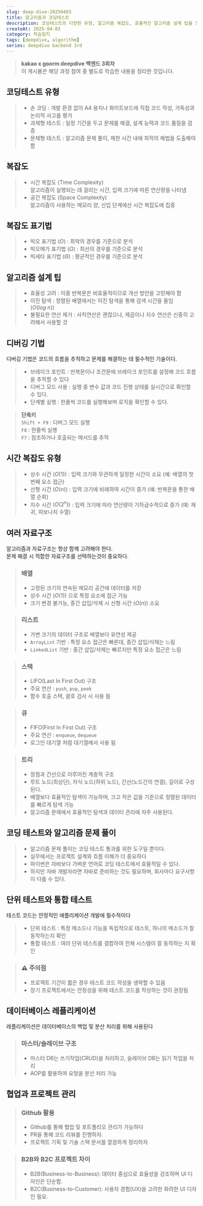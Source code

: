 ```yaml
---
slug: deep-dive-20250403
title: 알고리즘과 코딩테스트
description: 코딩테스트의 다양한 유형, 알고리즘 복잡도, 효율적인 알고리즘 설계 팁을 정리했습니다. 또한 단위테스트와 통합테스트의 중요성, 데이터베이스 레플리케이션 구조, 협업도구 활용법 등 실무와 관련된 내용도 다룹니다.
createAt: 2025-04-03
category: 학습일지
tags: [deepdive, algorithm]
series: deepdive backend 3rd
---
```


> **kakao x goorm deepdive 백엔드 3회차**  
> 이 게시물은 해당 과정 참여 중 별도로 학습한 내용을 정리한 것입니다.

## 코딩테스트 유형
> - 손 코딩 : 개발 환경 없이 A4 용지나 화이트보드에 직접 코드 작성, 가독성과 논리적 사고를 평가
> - 과제형 테스트 : 일정 기간을 두고 문제를 해결, 설계 능력과 코드 품질을 검증
> - 문제형 테스트 : 알고리즘 문제 풀이, 제한 시간 내에 최적의 해법을 도출해야 함


## 복잡도
> - 시간 복잡도 (Time Complexity)  
>   알고리즘이 실행되는 데 걸리는 시간, 입력 크기에 따른 연산량을 나타냄
> - 공간 복잡도 (Space Complexity)  
>   알고리즘이 사용하는 메모리 양, 신입 단계에선 시간 복잡도에 집중


## 복잡도 표기법
> - 빅오 표기법 $(O)$ : 최악의 경우를 기준으로 분석
> - 빅오메가 표기법 $(\Omega)$ : 최선의 경우를 기준으로 분석
> - 빅세타 표기법 $(\Theta)$ : 평균적인 경우를 기준으로 분석


## 알고리즘 설계 팁
> - 효율성 고려 : 이중 반복문은 비효율적이므로 개선 방안을 고민해야 함
> - 이진 탐색 : 정렬된 배열에서는 이진 탐색을 통해 검색 시간을 줄임 $(O(log\ n))$
> - 불필요한 연산 제거 : 사칙연산은 괜찮으나, 제곱이나 지수 연산은 신중히 고려해서 사용할 것


## 디버깅 기법
디버깅 기법은 코드의 흐름을 추적하고 문제를 해결하는 데 필수적인 기술이다.
> - 브레이크 포인트 : 반복문이나 조건문에 브레이크 포인트를 설정해 코드 흐름을 추적할 수 있다
> - 디버그 모드 사용 : 실행 중 변수 값과 코드 진행 상태를 실시간으로 확인할 수 있다.
> - 단계별 실행 : 한줄씩 코드를 실행해보며 로직을 확인할 수 있다.

> **단축키**  
> `Shift + F9` : 디버그 모드 실행  
> `F8` : 한줄씩 실행  
> `F7` : 참조하거나 호출되는 메서드를 추적

## 시간 복잡도 유형
> - 상수 시간 $(O(1))$ : 입력 크기와 무관하게 일정한 시간이 소요 (예: 배열의 첫번째 요소 접근)
> - 선형 시간 $(O(n))$ : 입력 크기에 비례하여 시간이 증가 (예: 반복문을 통한 배열 순회)
> - 지수 시간 $(O(2^n))$ : 입력 크기에 따라 연산량이 기하급수적으로 증가 (예: 재귀, 피보나치 수열)


## 여러 자료구조
알고리즘과 자료구조는 항상 함께 고려해야 한다.  
문제 해결 시 적합한 자료구조를 선택하는것이 중요하다.

> ### 배열
> - 고정된 크기의 연속된 메모리 공간에 데이터를 저장
> - 상수 시간 $(O(1))$ 으로 특정 요소에 접근 가능
> - 크기 변경 불가능, 중간 삽입/삭제 시 선형 시간 $(O(n))$ 소요

> ### 리스트
> - 가변 크기의 데이터 구조로 배열보다 유연성 제공
> - `ArrayList` 기반 : 특정 요소 접근은 빠른데, 중간 삽입/삭제는 느림
> - `LinkedList` 기반 : 중간 삽입/삭제는 빠르지만 특정 요소 접근은 느림

> ### 스택
> - LIFO(Last In First Out) 구조
> - 주요 연산 : `push`, `pop`, `peek`
> - 함수 호출 스택, 괄호 검사 시 사용 됨

> ### 큐
> - FIFO(First In First Out) 구조
> - 주요 연산 : `enqueue`, `dequeue`
> - 로그인 대기열 처럼 대기열에서 사용 됨

> ### 트리
> - 정점과 간선으로 이루어진 계층적 구조
> - 루트 노드(최상단), 자식 노드(하위 노드), 간선(노드간의 연결), 길이로 구성된다.
> - 배열보다 효율적인 탐색이 가능하며, 크고 작은 값을 기준으로 정렬된 데이터를 빠르게 탐색 가능
> - 알고리즘 문제에서 효율적인 탐색과 데이터 관리에 자주 사용된다.


## 코딩 테스트와 알고리즘 문제 풀이
> - 알고리즘 문제 풀이는 코딩 테스트 통과를 위한 도구일 뿐이다.
> - 실무에서는 프로젝트 설계와 흐름 이해가 더 중요하다
> - 파이썬은 자바보다 가벼운 언어로 코딩 테스트에서 효율적일 수 있다.
> - 하지만 자바 개발자라면 자바로 준비하는 것도 필요하며, 회사마다 요구사항이 다를 수 있다.


## 단위 테스트와 통합 테스트
테스트 코드는 안정적인 애플리케이션 개발에 필수적이다
> - 단위 테스트 : 특정 메소드나 기능을 독립적으로 테스트, 하나의 메소드가 잘 동작하는지 확인
> - 통합 테스트 : 여러 단위 테스트를 결합하여 전체 시스템이 잘 동작하는 지 확인

> ### ⚠️ 주의점
> - 프로젝트 기간이 짧은 경우 테스트 코드 작성을 생략할 수 있음
> - 장기 프로젝트에서는 안정성을 위해 테스트 코드를 작성하는 것이 권장됨

## 데이터베이스 레플리케이션
레플리케이션은 데이터베이스의 백업 및 분산 처리를 위해 사용된다

> ### 마스터/슬레이브 구조
> - 마스터 DB는 쓰기작업(CRUD)을 처리하고, 슬레이브 DB는 읽기 작업을 처리
> - AOP를 활용하여 요청을 분산 처리 가능

## 협업과 프로젝트 관리

> ### Github 활용
> - Github를 통해 협업 및 포트폴리오 관리가 가능하다
> - PR을 통해 코드 리뷰를 진행하자.
> - 프로젝트 기획 및 기술 스택 문서를 깔끔하게 정리하자

> ### B2B와 B2C 프로젝트 차이
> - B2B(Business-to-Business): 데이터 중심으로 효율성을 강조하며 UI 디자인은 단순함.
> - B2C(Business-to-Customer): 사용자 경험(UX)을 고려한 화려한 UI 디자인 필요.
